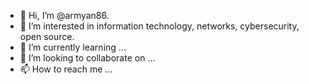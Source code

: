 - 👋 Hi, I’m @armyan86.
- 👀 I’m interested in information technology, networks, cybersecurity, open source.
- 🌱 I’m currently learning ...
- 💞️ I’m looking to collaborate on ...
- 📫 How to reach me ...

<!---
armyan86/armyan86 is a ✨ special ✨ repository because its `README.md` (this file) appears on your GitHub profile.
You can click the Preview link to take a look at your changes.
--->
